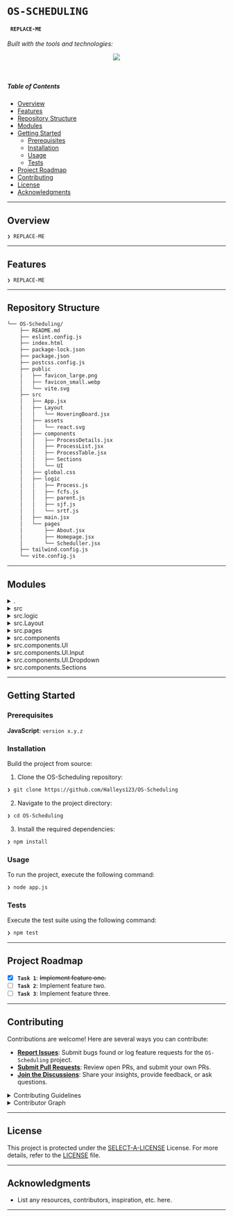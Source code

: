 # `OS-SCHEDULING`

#### <code> REPLACE-ME</code>

<p align="left">
	<!-- Shields.io badges disabled, using skill icons. --></p>
<p align="left">
		<em>Built with the tools and technologies:</em>
</p>
<p align="center">
	<a href="https://skillicons.dev">
		<img src="https://skillicons.dev/icons?i=css,html,js,md,react,vite">
	</a></p>

<br>

##### Table of Contents

- [ Overview](#-overview)
- [ Features](#-features)
- [ Repository Structure](#-repository-structure)
- [ Modules](#-modules)
- [ Getting Started](#-getting-started)
  - [ Prerequisites](#-prerequisites)
  - [ Installation](#-installation)
  - [ Usage](#-usage)
  - [ Tests](#-tests)
- [ Project Roadmap](#-project-roadmap)
- [ Contributing](#-contributing)
- [ License](#-license)
- [ Acknowledgments](#-acknowledgments)

---

## Overview

<code>❯ REPLACE-ME</code>

---

## Features

<code>❯ REPLACE-ME</code>

---

## Repository Structure

```sh
└── OS-Scheduling/
    ├── README.md
    ├── eslint.config.js
    ├── index.html
    ├── package-lock.json
    ├── package.json
    ├── postcss.config.js
    ├── public
    │   ├── favicon_large.png
    │   ├── favicon_small.webp
    │   └── vite.svg
    ├── src
    │   ├── App.jsx
    │   ├── Layout
    │   │   └── HoveringBoard.jsx
    │   ├── assets
    │   │   └── react.svg
    │   ├── components
    │   │   ├── ProcessDetails.jsx
    │   │   ├── ProcessList.jsx
    │   │   ├── ProcessTable.jsx
    │   │   ├── Sections
    │   │   └── UI
    │   ├── global.css
    │   ├── logic
    │   │   ├── Process.js
    │   │   ├── fcfs.js
    │   │   ├── parent.js
    │   │   ├── sjf.js
    │   │   └── srtf.js
    │   ├── main.jsx
    │   └── pages
    │       ├── About.jsx
    │       ├── Homepage.jsx
    │       └── Scheduller.jsx
    ├── tailwind.config.js
    └── vite.config.js
```

---

## Modules

<details closed><summary>.</summary>

| File                                                                                           | Summary                   |
| ---------------------------------------------------------------------------------------------- | ------------------------- |
| [index.html](https://github.com/Halleys123/OS-Scheduling/blob/main/index.html)                 | <code>❯ REPLACE-ME</code> |
| [postcss.config.js](https://github.com/Halleys123/OS-Scheduling/blob/main/postcss.config.js)   | <code>❯ REPLACE-ME</code> |
| [vite.config.js](https://github.com/Halleys123/OS-Scheduling/blob/main/vite.config.js)         | <code>❯ REPLACE-ME</code> |
| [package.json](https://github.com/Halleys123/OS-Scheduling/blob/main/package.json)             | <code>❯ REPLACE-ME</code> |
| [eslint.config.js](https://github.com/Halleys123/OS-Scheduling/blob/main/eslint.config.js)     | <code>❯ REPLACE-ME</code> |
| [tailwind.config.js](https://github.com/Halleys123/OS-Scheduling/blob/main/tailwind.config.js) | <code>❯ REPLACE-ME</code> |
| [package-lock.json](https://github.com/Halleys123/OS-Scheduling/blob/main/package-lock.json)   | <code>❯ REPLACE-ME</code> |

</details>

<details closed><summary>src</summary>

| File                                                                               | Summary                   |
| ---------------------------------------------------------------------------------- | ------------------------- |
| [App.jsx](https://github.com/Halleys123/OS-Scheduling/blob/main/src/App.jsx)       | <code>❯ REPLACE-ME</code> |
| [global.css](https://github.com/Halleys123/OS-Scheduling/blob/main/src/global.css) | <code>❯ REPLACE-ME</code> |
| [main.jsx](https://github.com/Halleys123/OS-Scheduling/blob/main/src/main.jsx)     | <code>❯ REPLACE-ME</code> |

</details>

<details closed><summary>src.logic</summary>

| File                                                                                     | Summary                   |
| ---------------------------------------------------------------------------------------- | ------------------------- |
| [Process.js](https://github.com/Halleys123/OS-Scheduling/blob/main/src/logic/Process.js) | <code>❯ REPLACE-ME</code> |
| [parent.js](https://github.com/Halleys123/OS-Scheduling/blob/main/src/logic/parent.js)   | <code>❯ REPLACE-ME</code> |
| [sjf.js](https://github.com/Halleys123/OS-Scheduling/blob/main/src/logic/sjf.js)         | <code>❯ REPLACE-ME</code> |
| [srtf.js](https://github.com/Halleys123/OS-Scheduling/blob/main/src/logic/srtf.js)       | <code>❯ REPLACE-ME</code> |
| [fcfs.js](https://github.com/Halleys123/OS-Scheduling/blob/main/src/logic/fcfs.js)       | <code>❯ REPLACE-ME</code> |

</details>

<details closed><summary>src.Layout</summary>

| File                                                                                                    | Summary                   |
| ------------------------------------------------------------------------------------------------------- | ------------------------- |
| [HoveringBoard.jsx](https://github.com/Halleys123/OS-Scheduling/blob/main/src/Layout/HoveringBoard.jsx) | <code>❯ REPLACE-ME</code> |

</details>

<details closed><summary>src.pages</summary>

| File                                                                                             | Summary                   |
| ------------------------------------------------------------------------------------------------ | ------------------------- |
| [Homepage.jsx](https://github.com/Halleys123/OS-Scheduling/blob/main/src/pages/Homepage.jsx)     | <code>❯ REPLACE-ME</code> |
| [About.jsx](https://github.com/Halleys123/OS-Scheduling/blob/main/src/pages/About.jsx)           | <code>❯ REPLACE-ME</code> |
| [Scheduller.jsx](https://github.com/Halleys123/OS-Scheduling/blob/main/src/pages/Scheduller.jsx) | <code>❯ REPLACE-ME</code> |

</details>

<details closed><summary>src.components</summary>

| File                                                                                                          | Summary                   |
| ------------------------------------------------------------------------------------------------------------- | ------------------------- |
| [ProcessTable.jsx](https://github.com/Halleys123/OS-Scheduling/blob/main/src/components/ProcessTable.jsx)     | <code>❯ REPLACE-ME</code> |
| [ProcessList.jsx](https://github.com/Halleys123/OS-Scheduling/blob/main/src/components/ProcessList.jsx)       | <code>❯ REPLACE-ME</code> |
| [ProcessDetails.jsx](https://github.com/Halleys123/OS-Scheduling/blob/main/src/components/ProcessDetails.jsx) | <code>❯ REPLACE-ME</code> |

</details>

<details closed><summary>src.components.UI</summary>

| File                                                                                               | Summary                   |
| -------------------------------------------------------------------------------------------------- | ------------------------- |
| [Slider.jsx](https://github.com/Halleys123/OS-Scheduling/blob/main/src/components/UI/Slider.jsx)   | <code>❯ REPLACE-ME</code> |
| [Tooltip.jsx](https://github.com/Halleys123/OS-Scheduling/blob/main/src/components/UI/Tooltip.jsx) | <code>❯ REPLACE-ME</code> |
| [Button.jsx](https://github.com/Halleys123/OS-Scheduling/blob/main/src/components/UI/Button.jsx)   | <code>❯ REPLACE-ME</code> |

</details>

<details closed><summary>src.components.UI.Input</summary>

| File                                                                                                             | Summary                   |
| ---------------------------------------------------------------------------------------------------------------- | ------------------------- |
| [Input_Label.jsx](https://github.com/Halleys123/OS-Scheduling/blob/main/src/components/UI/Input/Input_Label.jsx) | <code>❯ REPLACE-ME</code> |
| [Input.jsx](https://github.com/Halleys123/OS-Scheduling/blob/main/src/components/UI/Input/Input.jsx)             | <code>❯ REPLACE-ME</code> |

</details>

<details closed><summary>src.components.UI.Dropdown</summary>

| File                                                                                                                      | Summary                   |
| ------------------------------------------------------------------------------------------------------------------------- | ------------------------- |
| [Dropdown_Label.jsx](https://github.com/Halleys123/OS-Scheduling/blob/main/src/components/UI/Dropdown/Dropdown_Label.jsx) | <code>❯ REPLACE-ME</code> |
| [Dropdown.jsx](https://github.com/Halleys123/OS-Scheduling/blob/main/src/components/UI/Dropdown/Dropdown.jsx)             | <code>❯ REPLACE-ME</code> |

</details>

<details closed><summary>src.components.Sections</summary>

| File                                                                                                   | Summary                   |
| ------------------------------------------------------------------------------------------------------ | ------------------------- |
| [Hero.jsx](https://github.com/Halleys123/OS-Scheduling/blob/main/src/components/Sections/Hero.jsx)     | <code>❯ REPLACE-ME</code> |
| [Footer.jsx](https://github.com/Halleys123/OS-Scheduling/blob/main/src/components/Sections/Footer.jsx) | <code>❯ REPLACE-ME</code> |
| [Navbar.jsx](https://github.com/Halleys123/OS-Scheduling/blob/main/src/components/Sections/Navbar.jsx) | <code>❯ REPLACE-ME</code> |

</details>

---

## Getting Started

### Prerequisites

**JavaScript**: `version x.y.z`

### Installation

Build the project from source:

1. Clone the OS-Scheduling repository:

```sh
❯ git clone https://github.com/Halleys123/OS-Scheduling
```

2. Navigate to the project directory:

```sh
❯ cd OS-Scheduling
```

3. Install the required dependencies:

```sh
❯ npm install
```

### Usage

To run the project, execute the following command:

```sh
❯ node app.js
```

### Tests

Execute the test suite using the following command:

```sh
❯ npm test
```

---

## Project Roadmap

- [x] **`Task 1`**: <strike>Implement feature one.</strike>
- [ ] **`Task 2`**: Implement feature two.
- [ ] **`Task 3`**: Implement feature three.

---

## Contributing

Contributions are welcome! Here are several ways you can contribute:

- **[Report Issues](https://github.com/Halleys123/OS-Scheduling/issues)**: Submit bugs found or log feature requests for the `OS-Scheduling` project.
- **[Submit Pull Requests](https://github.com/Halleys123/OS-Scheduling/blob/main/CONTRIBUTING.md)**: Review open PRs, and submit your own PRs.
- **[Join the Discussions](https://github.com/Halleys123/OS-Scheduling/discussions)**: Share your insights, provide feedback, or ask questions.

<details closed>
<summary>Contributing Guidelines</summary>

1. **Fork the Repository**: Start by forking the project repository to your github account.
2. **Clone Locally**: Clone the forked repository to your local machine using a git client.
   ```sh
   git clone https://github.com/Halleys123/OS-Scheduling
   ```
3. **Create a New Branch**: Always work on a new branch, giving it a descriptive name.
   ```sh
   git checkout -b new-feature-x
   ```
4. **Make Your Changes**: Develop and test your changes locally.
5. **Commit Your Changes**: Commit with a clear message describing your updates.
   ```sh
   git commit -m 'Implemented new feature x.'
   ```
6. **Push to github**: Push the changes to your forked repository.
   ```sh
   git push origin new-feature-x
   ```
7. **Submit a Pull Request**: Create a PR against the original project repository. Clearly describe the changes and their motivations.
8. **Review**: Once your PR is reviewed and approved, it will be merged into the main branch. Congratulations on your contribution!
</details>

<details closed>
<summary>Contributor Graph</summary>
<br>
<p align="left">
   <a href="https://github.com{/Halleys123/OS-Scheduling/}graphs/contributors">
      <img src="https://contrib.rocks/image?repo=Halleys123/OS-Scheduling">
   </a>
</p>
</details>

---

## License

This project is protected under the [SELECT-A-LICENSE](https://choosealicense.com/licenses) License. For more details, refer to the [LICENSE](https://choosealicense.com/licenses/) file.

---

## Acknowledgments

- List any resources, contributors, inspiration, etc. here.

---
